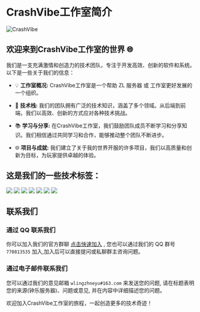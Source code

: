 # CrashVibe工作室简介

![CrashVibe](https://github.com/wling-art/wling-art/assets/90316914/540521e3-65c6-4638-9a41-40eee966d426)

## 欢迎来到CrashVibe工作室的世界 🌐

我们是一支充满激情和创造力的技术团队，专注于开发高效、创新的软件和系统。以下是一些关于我们的信息：

- 💡 **工作室概况:** CrashVibe工作室是一个帮助 ZL 服务器 或 工作室更好发展的一个组织。

- 🚀 **技术栈:** 我们的团队拥有广泛的技术知识，涵盖了多个领域。从后端到前端，我们以高效、创新的方式应对各种技术挑战。

- 📚 **学习与分享:** 在CrashVibe工作室，我们鼓励团队成员不断学习和分享知识。我们相信通过共同学习和合作，能够推动整个团队不断进步。

- 🌐 **项目与成就:** 我们建立了关于我的世界开服的许多项目，我们以高质量和创新为目标，为玩家提供卓越的体验。

## 这是我们的一些技术标签：

![](https://img.shields.io/badge/debian-0078d6?style=flat-square&logo=debian&logoColor=fff)
![](https://img.shields.io/badge/-Python-3e74a2?style=flat-square&logo=Python&logoColor=fff)
![](https://img.shields.io/badge/-HTML-e76029?style=flat-square&logo=html5&logoColor=fff)
![](https://img.shields.io/badge/-CSS-275ee4?style=flat-square&logo=css3&logoColor=fff)
![](https://img.shields.io/badge/-JavaScript-eeca03?style=flat-square&logo=javascript&logoColor=fff)
![](https://img.shields.io/badge/-Docker-%232496ED?style=flat-square&logo=docker&logoColor=white)
![](https://img.shields.io/badge/Vue.js-%234FC08D?style=flat-square&logo=Vue.js&logoColor=fff)

## 联系我们

### 通过 QQ 联系我们

你可以加入我们的官方群聊 [点击快速加入](http://qm.qq.com/cgi-bin/qm/qr?\_wv=1027\&k=QLrR-96sjjag6kW4s4aEiaCgSISS82rQ\&authKey=dT4xz1yY6M0JZSwPr5M1KylWGRQtKsrebJR4k5KY17ydwj7WgsH5KKKArRDzunLU\&noverify=0\&group\_code=770813535) , 您也可以通过我们的 QQ 群号 `770813535` 加入,加入后可以直接提问或私聊群主咨询问题。

### 通过电子邮件联系我们

您可以通过我们的意见邮箱 `wlingzhneyu#163.com` 来发送您的问题, 请在标题表明您的来源(钟乐服务器)、问题或意见, 并在内容中详细描述您的问题。

欢迎加入CrashVibe工作室的旅程，一起创造更多的技术奇迹！
